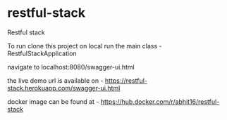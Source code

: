 # restful-stack
Restful stack 

To run
clone this project on local
run the main class - RestfulStackApplication

navigate to localhost:8080/swagger-ui.html


the live demo url is available on - https://restful-stack.herokuapp.com/swagger-ui.html

docker image can be found at - https://hub.docker.com/r/abhit16/restful-stack
